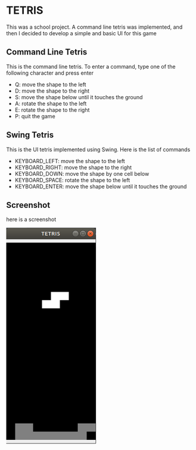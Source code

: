# TETRIS
This was a school project. A command line tetris was implemented,
and then I decided to develop a simple and basic UI for this game

## Command Line Tetris
This is the command line tetris. To enter a command, type one of the
following character and press enter
- Q: move the shape to the left
- D: move the shape to the right
- S: move the shape below until it touches the ground
- A: rotate the shape to the left
- E: rotate the shape to the right
- P: quit the game


## Swing Tetris
This is the UI tetris implemented using Swing.
Here is the list of commands
- KEYBOARD_LEFT: move the shape to the left
- KEYBOARD_RIGHT: move the shape to the right
- KEYBOARD_DOWN: move the shape by one cell below
- KEYBOARD_SPACE: rotate the shape to the left
- KEYBOARD_ENTER: move the shape below until it touches the ground

## Screenshot
here is a screenshot

![screen 1](https://raw.githubusercontent.com/nelson888/tetris/master/screenshots/screenshot.png)